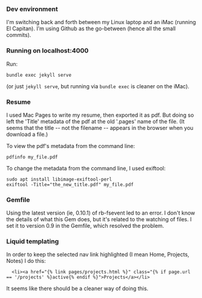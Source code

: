 ### Dev environment ###

I'm switching back and forth between my Linux laptop and an iMac (running El Capitan). I'm using Github as the go-between (hence all the small commits).


### Running on localhost:4000 ###

Run:

```
bundle exec jekyll serve
```

(or just `jekyll serve`, but running via `bundle exec` is cleaner on the iMac).

### Resume ###

I used Mac Pages to write my resume, then exported it as pdf. But doing so left the 'Title' metadata of the pdf at the old '.pages' name of the file. (It seems that the title -- not the filename -- appears in the browser when you download a file.)

To view the pdf's metadata from the command line:

```
pdfinfo my_file.pdf
```

To change the metadata from the command line, I used exiftool:

```
sudo apt install libimage-exiftool-perl
exiftool -Title="the_new_title.pdf" my_file.pdf
```

### Gemfile ###

Using the latest version (ie, 0.10.1) of rb-fsevent led to an error. I don't know the details of what this Gem does, but it's related to the watching of files. I set it to version 0.9 in the Gemfile, which resolved the problem.

### Liquid templating ###

In order to keep the selected nav link highlighted (I mean Home, Projects, Notes) I do this:

```
  <li><a href="{% link pages/projects.html %}" class="{% if page.url == '/projects' %}active{% endif %}">Projects</a></li>
```

It seems like there should be a cleaner way of doing this.
